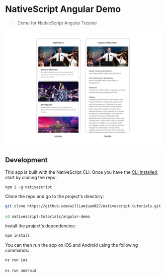 # NativeScript Angular Demo

> Demo for NativeScript Angular Tutorial

<img alt="demo app preview" src="../screenshots/tutorial-example-app-preview.png" width="500">

## Development

This app is built with the NativeScript CLI. Once you have the [CLI installed](https://docs.nativescript.org/start/quick-setup), start by cloning the repo:

```
npm i -g nativescript
```

Clone the repo and go to the project's directory:

```bash
git clone https://github.com/williamjuan027/nativescript-tutorials.git

cd nativescript-tutorials/angular-demo
```

Install the project's dependencies:

```bash
npm install
```

You can then run the app on iOS and Android using the following commands:

```bash
ns run ios

ns run android
```
